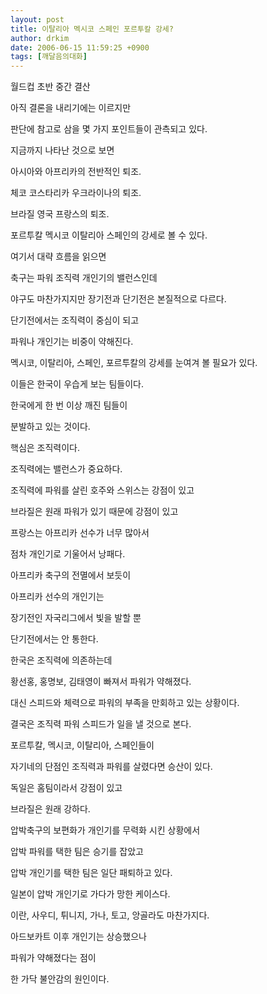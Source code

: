 ```yaml
---
layout: post
title: 이탈리아 멕시코 스페인 포르투칼 강세?
author: drkim
date: 2006-06-15 11:59:25 +0900
tags: [깨달음의대화]
---
```

월드컵 초반 중간 결산 
  

  
아직 결론을 내리기에는 이르지만 
  
판단에 참고로 삼을 몇 가지 포인트들이 관측되고 있다. 
  

  
지금까지 나타난 것으로 보면 
  
아시아와 아프리카의 전반적인 퇴조.
  

  
체코 코스타리카 우크라이나의 퇴조.
  
브라질 영국 프랑스의 퇴조. 
  

  
포르투칼 멕시코 이탈리아 스페인의 강세로 볼 수 있다. 
  
여기서 대략 흐름을 읽으면
  

  
축구는 파워 조직력 개인기의 밸런스인데
  
야구도 마찬가지지만 장기전과 단기전은 본질적으로 다르다. 
  

  
단기전에서는 조직력이 중심이 되고
  
파워나 개인기는 비중이 약해진다.
  

  
멕시코, 이탈리아, 스페인, 포르투칼의 강세를 눈여겨 볼 필요가 있다.
  
이들은 한국이 우습게 보는 팀들이다. 
  

  
한국에게 한 번 이상 깨진 팀들이 
  
분발하고 있는 것이다. 
  

  
핵심은 조직력이다.
  
조직력에는 밸런스가 중요하다.
  

  
조직력에 파워를 살린 호주와 스위스는 강점이 있고
  
브라질은 원래 파워가 있기 때문에 강점이 있고
  

  
프랑스는 아프리카 선수가 너무 많아서 
  
점차 개인기로 기울어서 낭패다.
  

  
아프리카 축구의 전멸에서 보듯이
  
아프리카 선수의 개인기는 
  

  
장기전인 자국리그에서 빛을 발할 뿐 
  
단기전에서는 안 통한다. 
  

  
한국은 조직력에 의존하는데 
  
황선홍, 홍명보, 김태영이 빠져서 파워가 약해졌다.
  

  
대신 스피드와 체력으로 파워의 부족을 만회하고 있는 상황이다.
  
결국은 조직력 파워 스피드가 일을 낼 것으로 본다. 
  

  
포르투칼, 멕시코, 이탈리아, 스페인들이 
  
자기네의 단점인 조직력과 파워를 살렸다면 승산이 있다. 
  

  
독일은 홈팀이라서 강점이 있고 
  
브라질은 원래 강하다. 
  

  
압박축구의 보편화가 개인기를 무력화 시킨 상황에서
  
압박 파워를 택한 팀은 승기를 잡았고 
  

  
압박 개인기를 택한 팀은 일단 패퇴하고 있다.
  
일본이 압박 개인기로 가다가 망한 케이스다.
  

  
이란, 사우디, 튀니지, 가나, 토고, 앙골라도 마찬가지다.
  
아드보카트 이후 개인기는 상승했으나
  

  
파워가 약해졌다는 점이 
  
한 가닥 불안감의 원인이다.